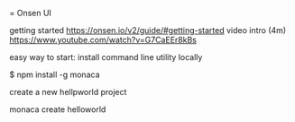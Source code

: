 = Onsen UI 

getting started https://onsen.io/v2/guide/#getting-started
video intro (4m)  https://www.youtube.com/watch?v=G7CaEEr8kBs

easy way to start: install command line utility locally 

$ npm install -g monaca


create a new hellpworld project

monaca create helloworld

